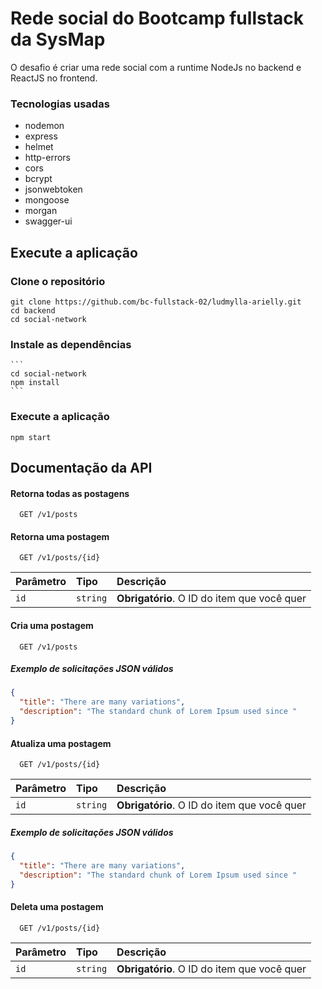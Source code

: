 
# Rede social do Bootcamp fullstack da SysMap

O desafio é criar uma rede social com a runtime NodeJs no backend e ReactJS no frontend.

### Tecnologias usadas
- nodemon
- express
- helmet
- http-errors
- cors
- bcrypt
- jsonwebtoken
- mongoose
- morgan
- swagger-ui

## Execute a aplicação

### Clone o repositório
```
git clone https://github.com/bc-fullstack-02/ludmylla-arielly.git
cd backend
cd social-network
```

### Instale as dependências
    ```
    cd social-network
    npm install
    ```

### Execute a aplicação
  ```
  npm start
  ```

## Documentação da API

#### Retorna todas as postagens

```http
  GET /v1/posts
```

#### Retorna uma postagem

```http
  GET /v1/posts/{id}
```

| Parâmetro   | Tipo       | Descrição                                   |
| :---------- | :--------- | :------------------------------------------ |
| `id`      | `string` | **Obrigatório**. O ID do item que você quer |

#### Cria uma postagem 

```http
  GET /v1/posts
```

##### Exemplo de solicitações JSON válidos

```json
{
  "title": "There are many variations",
  "description": "The standard chunk of Lorem Ipsum used since "
}
```

#### Atualiza uma postagem 

```http
  GET /v1/posts/{id}
```

| Parâmetro   | Tipo       | Descrição                                   |
| :---------- | :--------- | :------------------------------------------ |
| `id`      | `string` | **Obrigatório**. O ID do item que você quer |

##### Exemplo de solicitações JSON válidos

```json
{
  "title": "There are many variations",
  "description": "The standard chunk of Lorem Ipsum used since "
}
```
#### Deleta uma postagem 

```http
  GET /v1/posts/{id}
```

| Parâmetro   | Tipo       | Descrição                                   |
| :---------- | :--------- | :------------------------------------------ |
| `id`      | `string` | **Obrigatório**. O ID do item que você quer |


